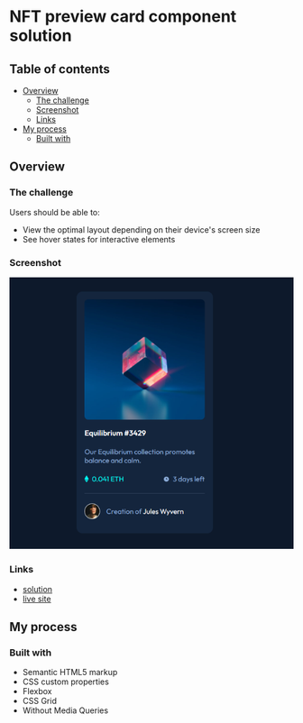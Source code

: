 # NFT preview card component solution

## Table of contents

- [Overview](#overview)
  - [The challenge](#the-challenge)
  - [Screenshot](#screenshot)
  - [Links](#links)
- [My process](#my-process)
  - [Built with](#built-with)

## Overview

### The challenge

Users should be able to:

- View the optimal layout depending on their device's screen size
- See hover states for interactive elements

### Screenshot

![](./Screenshot%20.png)

### Links

- [solution](https://github.com/Dev0Valley/NFT-Preview-Card-Component-Main)
- [live site](https://dev0valley.github.io/NFT-Preview-Card-Component-Main/)

## My process

### Built with

- Semantic HTML5 markup
- CSS custom properties
- Flexbox
- CSS Grid
- Without Media Queries
